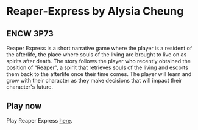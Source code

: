 # Reaper-Express by Alysia Cheung
## ENCW 3P73
Reaper Express is a short narrative game where the player is a resident of the afterlife, the place where souls of the living are brought to live on as spirits after death. The story follows the player who recently obtained the position of “Reaper”, a spirit that retrieves souls of the living and escorts them back to the afterlife once their time comes. The player will learn and grow with their character as they make decisions that will impact their character's future.

## Play now

Play Reaper Express [here]().
